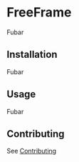 FreeFrame
=========

Fubar

Installation
------------

Fubar

Usage
-----

Fubar

Contributing
------------

See [Contributing](contributers.txt)

